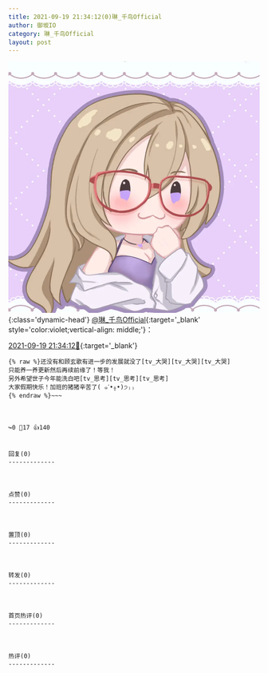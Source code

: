 ```yaml
---
title: 2021-09-19 21:34:12(0)琳_千鸟Official
author: 御坂IO
category: 琳_千鸟Official
layout: post
---
```


![img](/images/c0a88f85ebd0d056f37b114e0748e69556c8b488.jpg){:class='dynamic-head'}
[@琳_千鸟Official](https://space.bilibili.com/1620923329/dynamic){:target='_blank' style='color:violet;vertical-align: middle;'}：

[2021-09-19 21:34:12🔗](https://t.bilibili.com/572175766515743012){:target='_blank'}

~~~
{% raw %}还没有和顾玄歌有进一步的发展就没了[tv_大哭][tv_大哭][tv_大哭]
只能养一养更新然后再续前缘了！等我！
另外希望世子今年能洗白吧[tv_思考][tv_思考][tv_思考]
大家假期快乐！加班的猪猪辛苦了( ๑ˊ•̥▵•)੭₎₎
{% endraw %}~~~



↪️0 💬17 👍140


回复(0)
-------------



点赞(0)
-------------



置顶(0)
-------------



转发(0)
-------------



首页热评(0)
-------------



热评(0)
-------------



